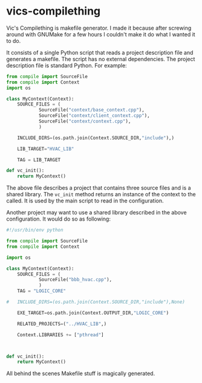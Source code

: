 # vics-compilething
Vic's Compilething is makefile generator.  I made it because after screwing around with GNUMake for a few hours I couldn't make it do what I wanted it to do.

It consists of a single Python script that reads a project description file and generates a makefile.  The script has no external dependencies.  The project description file is standard Python.  For example:

```python
from compile import SourceFile
from compile import Context
import os

class MyContext(Context):
	SOURCE_FILES = (
			SourceFile("context/base_context.cpp"),
			SourceFile("context/client_context.cpp"),
			SourceFile("context/context.cpp"),
			)

	INCLUDE_DIRS=(os.path.join(Context.SOURCE_DIR,"include"),)

	LIB_TARGET="HVAC_LIB"

	TAG = LIB_TARGET

def vc_init():
	return MyContext()

```

The above file describes a project that contains three source files and is a shared library.  The ```vc_init``` method returns an instance of the context to the called.  It is used by the main script to read in the configuration.

Another project may want to use a shared library described in the above configuration.  It would do so as following:

```python
#!/usr/bin/env python

from compile import SourceFile
from compile import Context

import os

class MyContext(Context):
	SOURCE_FILES = (
			SourceFile("bbb_hvac.cpp"),
			)
	TAG = "LOGIC_CORE"

#	INCLUDE_DIRS=(os.path.join(Context.SOURCE_DIR,"include"),None)

	EXE_TARGET=os.path.join(Context.OUTPUT_DIR,"LOGIC_CORE")

	RELATED_PROJECTS=("../HVAC_LIB",)

	Context.LIBRARIES += ["pthread"]



def vc_init():
	return MyContext()

```

All behind the scenes Makefile stuff is magically generated.